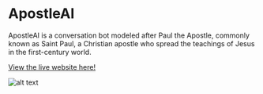 # ApostleAI

ApostleAI is a conversation bot modeled after Paul the Apostle, commonly known as Saint Paul, a Christian apostle who spread the teachings of Jesus in the first-century world.

[View the live website here!](https://prophet-ai.github.io/ApostleAI/)

![alt text](https://upload.wikimedia.org/wikipedia/commons/thumb/6/67/The_Predication_of_Saint_Paul_LACMA_M.2000.179.24.jpg/800px-The_Predication_of_Saint_Paul_LACMA_M.2000.179.24.jpg)